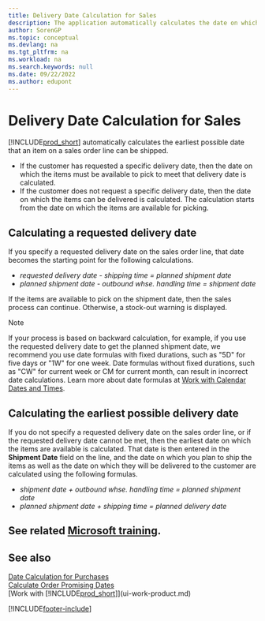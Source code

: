 ```yaml
---
title: Delivery Date Calculation for Sales
description: The application automatically calculates the date on which you must order an item to have it in inventory on a certain date and available for picking.
author: SorenGP
ms.topic: conceptual
ms.devlang: na
ms.tgt_pltfrm: na
ms.workload: na
ms.search.keywords: null
ms.date: 09/22/2022
ms.author: edupont
---
```

# Delivery Date Calculation for Sales

[!INCLUDE[prod_short](includes/prod_short.md)] automatically calculates the earliest possible date that an item on a sales order line can be shipped.

* If the customer has requested a specific delivery date, then the date on which the items must be available to pick to meet that delivery date is calculated.
* If the customer does not request a specific delivery date, then the date on which the items can be delivered is calculated. The calculation starts from the date on which the items are available for picking.

## Calculating a requested delivery date

If you specify a requested delivery date on the sales order line, that date becomes the starting point for the following calculations.

- *requested delivery date - shipping time = planned shipment date*
- *planned shipment date - outbound whse. handling time = shipment date*

If the items are available to pick on the shipment date, then the sales process can continue. Otherwise, a stock-out warning is displayed.

> [!NOTE]
> If your process is based on backward calculation, for example, if you use the requested delivery date to get the planned shipment date, we recommend you use date formulas with fixed durations, such as "5D" for five days or "1W" for one week. Date formulas without fixed durations, such as "CW" for current week or CM for current month, can result in incorrect date calculations. Learn more about date formulas at [Work with Calendar Dates and Times](ui-enter-date-ranges.md).

## Calculating the earliest possible delivery date

If you do not specify a requested delivery date on the sales order line, or if the requested delivery date cannot be met, then the earliest date on which the items are available is calculated. That date is then entered in the **Shipment Date** field on the line, and the date on which you plan to ship the items as well as the date on which they will be delivered to the customer are calculated using the following formulas.

- *shipment date + outbound whse. handling time = planned shipment date*
- *planned shipment date + shipping time = planned delivery date*

## See related [Microsoft training](/training/modules/promising-sales-order-delivery-dynamics-365-business-central/).

## See also 

[Date Calculation for Purchases](purchasing-date-calculation-for-purchases.md)  
[Calculate Order Promising Dates](sales-how-to-calculate-order-promising-dates.md)  
[Work with [!INCLUDE[prod_short](includes/prod_short.md)]](ui-work-product.md)  

[!INCLUDE[footer-include](includes/footer-banner.md)]
